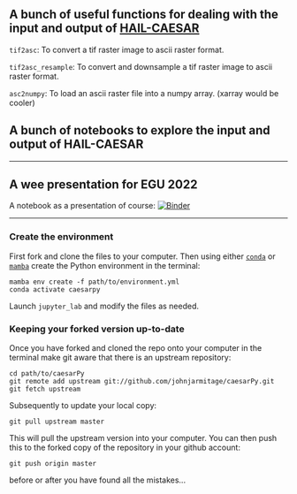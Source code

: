 ## A bunch of useful functions for dealing with the input and output of [HAIL-CAESAR](https://github.com/dvalters/HAIL-CAESAR)

`tif2asc`: To convert a tif raster image to ascii raster format.

`tif2asc_resample`: To convert and downsample a tif raster image to ascii raster format.

`asc2numpy`: To load an ascii raster file into a numpy array. (xarray would be cooler)

## A bunch of notebooks to explore the input and output of HAIL-CAESAR

---

## A wee presentation for EGU 2022

A notebook as a presentation of course: [![Binder](https://mybinder.org/badge_logo.svg)](https://mybinder.org/v2/gh/johnjarmitage/caesarPy/HEAD?labpath=notebooks%2FEGU2022%2Fpresentation.ipynb)

---

### Create the environment

First fork and clone the files to your computer. Then using either [`conda`](https://docs.conda.io/en/latest/miniconda.html) or [`mamba`](https://mamba.readthedocs.io/en/latest/) create the Python environment in the terminal:

```
mamba env create -f path/to/environment.yml
conda activate caesarpy 
```
Launch `jupyter_lab` and modify the files as needed.

### Keeping your forked version up-to-date

Once you have forked and cloned the repo onto your computer in the terminal make git aware that there is an upstream repository:

```
cd path/to/caesarPy
git remote add upstream git://github.com/johnjarmitage/caesarPy.git
git fetch upstream
```
Subsequently to update your local copy:
```
git pull upstream master
```
This will pull the upstream version into your computer. You can then push this to the forked copy of the repository in your github account:
```
git push origin master
```
before or after you have found all the mistakes...


